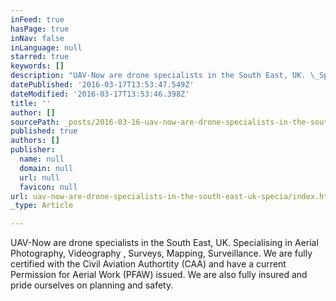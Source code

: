 ```yaml
---
inFeed: true
hasPage: true
inNav: false
inLanguage: null
starred: true
keywords: []
description: "UAV-Now are drone specialists in the South East, UK. \_Specialising in Aerial Photography, Videography , Surveys, Mapping, Surveillance.\_We are fully certified with the Civil Aviation Authortity (CAA) and have a current Permission for Aerial Work (PFAW) issued. \_We are also fully insured and pride ourselves on planning and safety."
datePublished: '2016-03-17T13:53:47.549Z'
dateModified: '2016-03-17T13:53:46.398Z'
title: ''
author: []
sourcePath: _posts/2016-03-16-uav-now-are-drone-specialists-in-the-south-east-uk-specia.md
published: true
authors: []
publisher:
  name: null
  domain: null
  url: null
  favicon: null
url: uav-now-are-drone-specialists-in-the-south-east-uk-specia/index.html
_type: Article

---
```

UAV-Now are drone specialists in the South East, UK.  Specialising in Aerial Photography, Videography , Surveys, Mapping, Surveillance. We are fully certified with the Civil Aviation Authortity (CAA) and have a current Permission for Aerial Work (PFAW) issued.  We are also fully insured and pride ourselves on planning and safety.